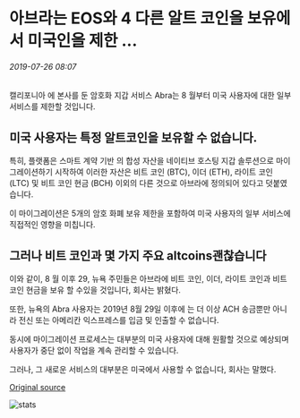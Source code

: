 # 아브라는 EOS와 4 다른 알트 코인을 보유에서 미국인을 제한 ...

###### 2019-07-26 08:07

캘리포니아 에 본사를 둔 암호화 지갑 서비스 Abra는 8 월부터 미국 사용자에 대한 일부 서비스를 제한할 것입니다.

## 미국 사용자는 특정 알트코인을 보유할 수 없습니다.

특히, 플랫폼은 스마트 계약 기반 의 합성 자산을 네이티브 호스팅 지갑 솔루션으로 마이그레이션하기 시작하여 이러한 자산은 비트 코인 (BTC), 이더 (ETH), 라이트 코인 (LTC) 및 비트 코인 현금 (BCH) 이외의 다른 것으로 아브라에 정의되어 있다고 덧붙였습니다.

이 마이그레이션은 5개의 암호 화폐 보유 제한을 포함하여 미국 사용자의 일부 서비스에 직접적인 영향을 미칩니다.

## 그러나 비트 코인과 몇 가지 주요 altcoins괜찮습니다

이와 같이, 8 월 이후 29, 뉴욕 주민들은 아브라에 비트 코인, 이더, 라이트 코인과 비트 코인 현금을 보유 할 수있을 것입니다, 회사는 밝혔다.

또한, 뉴욕의 Abra 사용자는 2019년 8월 29일 이후에 는 더 이상 ACH 송금뿐만 아니라 전신 또는 아메리칸 익스프레스를 입금 및 인출할 수 없습니다.

동시에 마이그레이션 프로세스는 대부분의 미국 사용자에 대해 원활할 것으로 예상되며 사용자가 중단 없이 작업을 계속 관리할 수 있습니다.

그러나, 그 새로운 서비스의 대부분은 미국에서 사용할 수 없습니다, 회사는 말했다.

[Original source](https://cointelegraph.com/news/abra-restricts-americans-from-holding-eos-and-4-other-altcoins)

![stats](https://c.statcounter.com/11760860/0/a89fa40b/1/ "stats")